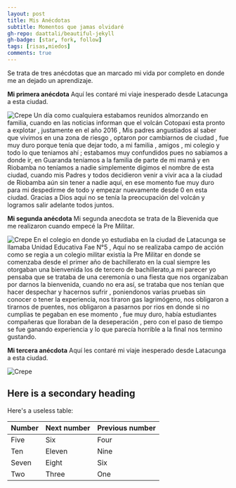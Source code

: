 ```yaml
---
layout: post
title: Mis Anécdotas
subtitle: Momentos que jamas olvidaré
gh-repo: daattali/beautiful-jekyll
gh-badge: [star, fork, follow]
tags: [risas,miedos]
comments: true
---
```


Se trata de tres anécdotas que an marcado mi vida por completo en donde me an dejado un aprendizaje.


**Mi primera anécdota**
Aquí les contaré mi viaje inesperado desde Latacunga a esta ciudad.

![Crepe](https://www.riobamba.co/wp-content/uploads/2020/03/riobamba.jpg)
Un día como cualquiera estabamos reunidos almorzando en familia, cuando en las noticias informan que el volcán Cotopaxi esta pronto a explotar , justamente en el año 2016 , Mis padres angustiados al saber que vivimos en una zona de riesgo , optaron por cambiarnos de ciudad , fue muy duro porque tenía que dejar todo, a mi familia , amigos , mi colegio y todo lo que teniamos ahí ; estabamos muy confundidos pues no sabiamos a donde ir, en Guaranda teníamos a la familia de parte de mi mamá y en Riobamba no teníamos a nadie simplemente digimos el nombre de esta ciudad, cuando mis Padres y todos decidieron venir a vivir aca a la ciudad de Riobamba aún sin tener a nadie aquí, en ese momento fue muy duro para mi despedirme de todo y empezar nuevamente desde 0 en esta ciudad. Gracias a Dios aqui no se tenía la preocupación del volcán y logramos salir adelante todos juntos.


**Mi segunda anécdota**
Mi segunda anecdota se trata de la Bievenida que me realizaron cuando empecé la Pre Militar.

![Crepe](https://pbs.twimg.com/media/CydSpWlWIAALH-p.jpg)
En el colegio en donde yo estudiaba en la ciudad de Latacunga se llamaba Unidad Educativa Fae N°5 , Aquí no se realizaba campo de acción como se regia a un colegio militar  existía la Pre Militar en donde se comenzaba desde el primer año de bachillerato en la cual siempre les otorgaban una bienvenida los de tercero de bachillerato,a mi parecer yo pensaba que se trataba de una ceremonía o una fiesta que nos organizaban por darnos la bienvenida, cuando no era así, se trataba que nos tenían que hacer despechar y hacernos sufrir , poniendonos varias pruebas sin conocer o tener la experiencia, nos tiraron gas lagrimógeno, nos obligaron a tirarnos de puentes, nos obligaron a pasarnos por rios en donde si no cumplias te pegaban en ese momento , fue muy duro, había estudiantes compañeras que lloraban de la deseperación , pero con el paso de tiempo se fue ganando experiencia y lo que parecía horrible a la final nos termino gustando.


**Mi tercera anécdota**
Aquí les contaré mi viaje inesperado desde Latacunga a esta ciudad.

![Crepe](https://www.riobamba.co/wp-content/uploads/2020/03/riobamba.jpg)


## Here is a secondary heading

Here's a useless table:

| Number | Next number | Previous number |
| :------ |:--- | :--- |
| Five | Six | Four |
| Ten | Eleven | Nine |
| Seven | Eight | Six |
| Two | Three | One |

